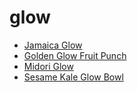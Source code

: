 # glow

 * [Jamaica Glow](../index/j/jamaica-glow-200970.json)
 * [Golden Glow Fruit Punch](../index/g/golden-glow-fruit-punch.json)
 * [Midori Glow](../index/m/midori-glow.json)
 * [Sesame Kale Glow Bowl](../index/s/sesame-kale-glow-bowl.json)
